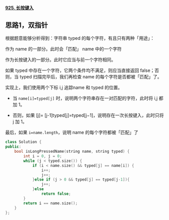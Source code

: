 #### [925. 长按键入](https://leetcode-cn.com/problems/long-pressed-name/)

## 思路1，双指针

根据题意能够分析得到：字符串  typed 的每个字符，有且只有两种「用途」：

作为      name 的一部分。此时会「匹配」 name 中的一个字符

作为长按键入的一部分。此时它应当与前一个字符相同。

如果 typed 中存在一个字符，它两个条件均不满足，则应当直接返回  false；否则，当     typed 扫描完毕后，我们再检查 name 的每个字符是否都被「匹配」了。

实现上，我们使用两个下标 i,j 追踪name 和 typed 的位置。

* 当 `name[i]=typed[j]` 时，说明两个字符串存在一对匹配的字符，此时将 i,j 都加 1。

* 否则，如果     [j]=    [j-1]typed[j]=typed[j−1]，说明存在一次长按键入，此时只将 j 加 1。

最后，如果 `i=name.length`，说明      name 的每个字符都被「匹配」了

```c++
class Solution {
public:
    bool isLongPressedName(string name, string typed) {
        int i = 0, j = 0;
        while (j < typed.size()) {
            if (i < name.size() && typed[j] == name[i]) {
                i++;
                j++;
            }else if (j > 0 && typed[j] == typed[j-1]){
                j++;
            }else 
                return false;
        }
        return i == name.size();
    }
};	
```

